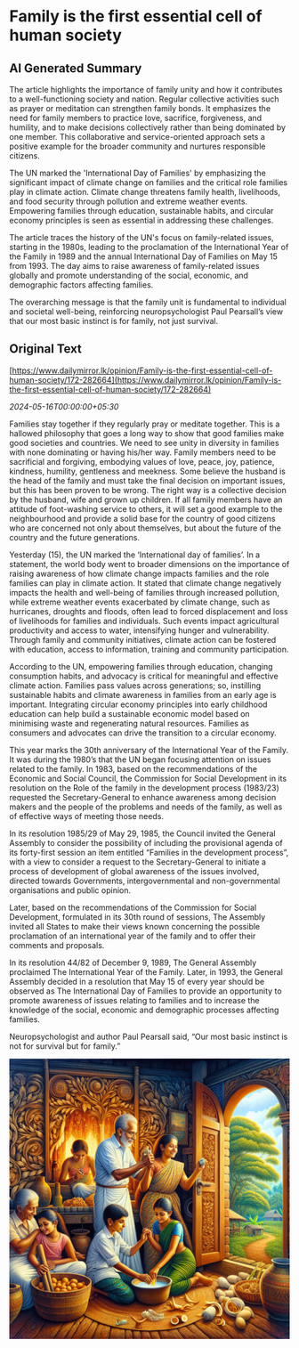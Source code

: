 # Family is the first essential cell of human society

## AI Generated Summary

The article highlights the importance of family unity and how it contributes to a well-functioning society and nation. Regular collective activities such as prayer or meditation can strengthen family bonds. It emphasizes the need for family members to practice love, sacrifice, forgiveness, and humility, and to make decisions collectively rather than being dominated by one member. This collaborative and service-oriented approach sets a positive example for the broader community and nurtures responsible citizens.

The UN marked the 'International Day of Families' by emphasizing the significant impact of climate change on families and the critical role families play in climate action. Climate change threatens family health, livelihoods, and food security through pollution and extreme weather events. Empowering families through education, sustainable habits, and circular economy principles is seen as essential in addressing these challenges.

The article traces the history of the UN's focus on family-related issues, starting in the 1980s, leading to the proclamation of the International Year of the Family in 1989 and the annual International Day of Families on May 15 from 1993. The day aims to raise awareness of family-related issues globally and promote understanding of the social, economic, and demographic factors affecting families.

The overarching message is that the family unit is fundamental to individual and societal well-being, reinforcing neuropsychologist Paul Pearsall’s view that our most basic instinct is for family, not just survival.

## Original Text

[https://www.dailymirror.lk/opinion/Family-is-the-first-essential-cell-of-human-society/172-282664](https://www.dailymirror.lk/opinion/Family-is-the-first-essential-cell-of-human-society/172-282664)

*2024-05-16T00:00:00+05:30*

Families stay together if they regularly pray or meditate together. This is a hallowed philosophy that goes a long way to show that good families make good societies and countries. We need to see unity in diversity in families with none dominating or having his/her way. Family members need to be sacrificial and forgiving, embodying values of love, peace, joy, patience, kindness, humility, gentleness and meekness. Some believe the husband is the head of the family and must take the final decision on important issues, but this has been proven to be wrong. The right way is a collective decision by the husband, wife and grown up children. If all family members have an attitude of foot-washing service to others, it will set a good example to the neighbourhood and provide a solid base for the country of good citizens who are concerned not only about themselves, but about the future of the country and the future generations. 

Yesterday (15), the UN marked the ‘International day of families’. In a statement, the world body went to broader dimensions on the importance of raising awareness of how climate change impacts families and the role families can play in climate action. It stated that climate change negatively impacts the health and well-being of families through increased pollution, while extreme weather events exacerbated by climate change, such as hurricanes, droughts and floods, often lead to forced displacement and loss of livelihoods for families and individuals. Such events impact agricultural productivity and access to water, intensifying hunger and vulnerability.  Through family and community initiatives, climate action can be fostered with education, access to information, training and community participation.

According to the UN, empowering families through education, changing consumption habits, and advocacy is critical for meaningful and effective climate action. Families pass values across generations; so, instilling sustainable habits and climate awareness in families from an early age is important. Integrating circular economy principles into early childhood education can help build a sustainable economic model based on minimising waste and regenerating natural resources. Families as consumers and advocates can drive the transition to a circular economy.

This year marks the 30th anniversary of the International Year of the Family. It was during the 1980’s that the UN began focusing attention on issues related to the family. In 1983, based on the recommendations of the Economic and Social Council, the Commission for Social Development in its resolution on the Role of the family in the development process (1983/23) requested the Secretary-General to enhance awareness among decision makers and the people of the problems and needs of the family, as well as of effective ways of meeting those needs.

In its resolution 1985/29 of May 29, 1985, the Council invited the General Assembly to consider the possibility of including the provisional agenda of its forty-first session an item entitled “Families in the development process”, with a view to consider a request to the Secretary-General to initiate a process of development of global awareness of the issues involved, directed towards Governments, intergovernmental and non-governmental organisations and public opinion.

Later, based on the recommendations of the Commission for Social Development, formulated in its 30th round of sessions, The Assembly invited all States to make their views known concerning the possible proclamation of an international year of the family and to offer their comments and proposals.

In its resolution 44/82 of December 9, 1989, The General Assembly proclaimed The International Year of the Family. Later, in 1993, the General Assembly decided in a resolution that May 15 of every year should be observed as The International Day of Families to provide an opportunity to promote awareness of issues relating to families and to increase the knowledge of the social, economic and demographic processes affecting families.

Neuropsychologist and author Paul Pearsall said, “Our most basic instinct is not for survival but for family.”


![AI Image](ai_image.png)
